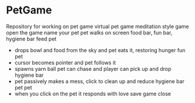 # PetGame
Repository for working on pet game
virtual pet game 
meditation style game   
open the game
name your pet
pet walks on screen
food bar, fun bar, hygiene bar
feed pet
- drops bowl and food from the sky and pet eats it, restoring hunger
fun pet
- cursor becomes pointer and pet follows it
- spawns yarn ball pet can chase and player can pick up and drop
hygiene bar
- pet passively makes a mess, click to clean up and reduce hygiene bar
pet pet
- when you click on the pet it responds with love 
save game
close